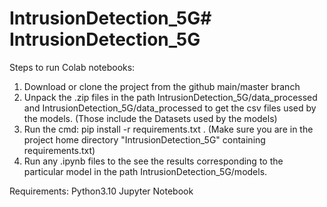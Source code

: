 # IntrusionDetection_5G# IntrusionDetection_5G

Steps to run Colab notebooks:

1. Download or clone the project from the github main/master branch
2. Unpack the .zip files in the path IntrusionDetection_5G/data_processed and IntrusionDetection_5G/data_processed to get the csv files used by the models. (Those include the Datasets used by the models)
3. Run the cmd: pip install -r requirements.txt . (Make sure you are in the project home directory "IntrusionDetection_5G" containing requirements.txt)
4. Run any .ipynb files to the see the results corresponding to the particular model in the path IntrusionDetection_5G/models.

Requirements:
    Python3.10
    Jupyter Notebook
